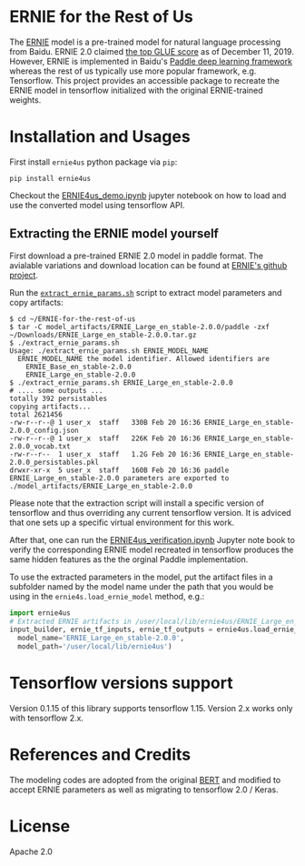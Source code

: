 # ERNIE for the Rest of Us

The [ERNIE](https://github.com/PaddlePaddle/ERNIE) model is a pre-trained model for natural language processing
from Baidu. ERNIE 2.0 claimed [the top GLUE score](http://research.baidu.com/Blog/index-view?id=128) as of
December 11, 2019. However, ERNIE is implemented in Baidu's [Paddle deep learning framework](https://github.com/PaddlePaddle/Paddle)
whereas the rest of us typically use more popular framework, e.g. Tensorflow. This project provides an accessible 
package to recreate the ERNIE model in tensorflow initialized with the original ERNIE-trained weights.

# Installation and Usages

First install `ernie4us` python package via `pip`:

```
pip install ernie4us
```

Checkout the [ERNIE4us_demo.ipynb](ERNIE4us_demo.ipynb) jupyter notebook on how
to load and use the converted model using tensorflow API.

## Extracting the ERNIE model yourself

First download a pre-trained ERNIE 2.0 model in paddle format. The avialable variations and download location
can be found at [ERNIE's github project](https://github.com/PaddlePaddle/ERNIE#pre-trained-models--datasets).

Run the [`extract_ernie_params.sh`](extract_ernie_params.sh) script to extract model parameters and copy artifacts:
```
$ cd ~/ERNIE-for-the-rest-of-us
$ tar -C model_artifacts/ERNIE_Large_en_stable-2.0.0/paddle -zxf ~/Downloads/ERNIE_Large_en_stable-2.0.0.tar.gz
$ ./extract_ernie_params.sh
Usage: ./extract_ernie_params.sh ERNIE_MODEL_NAME
  ERNIE_MODEL_NAME the model identifier. Allowed identifiers are
    ERNIE_Base_en_stable-2.0.0
    ERNIE_Large_en_stable-2.0.0
$ ./extract_ernie_params.sh ERNIE_Large_en_stable-2.0.0
# .... some outputs ...
totally 392 persistables
copying artifacts...
total 2621456
-rw-r--r--@ 1 user_x  staff   330B Feb 20 16:36 ERNIE_Large_en_stable-2.0.0_config.json
-rw-r--r--@ 1 user_x  staff   226K Feb 20 16:36 ERNIE_Large_en_stable-2.0.0_vocab.txt
-rw-r--r--  1 user_x  staff   1.2G Feb 20 16:36 ERNIE_Large_en_stable-2.0.0_persistables.pkl
drwxr-xr-x  5 user_x  staff   160B Feb 20 16:36 paddle
ERNIE_Large_en_stable-2.0.0 parameters are exported to ./model_artifacts/ERNIE_Large_en_stable-2.0.0
```
Please note that the extraction script will install a specific version of tensorflow and thus overriding any
current tensorflow version. It is adviced that one sets up a specific virtual environment for this work.

After that, one can run the [ERNIE4us_verification.ipynb](ERNIE4us_verification.ipynb) Jupyter note book to verify
the corresponding ERNIE model recreated in tensorflow produces the same hidden features as the the orginal Paddle
implementation.

To use the extracted parameters in the model, put the artifact files in a subfolder named by the model name under the
path that you would be using in the `ernie4s.load_ernie_model` method, e.g.:
```python
import ernie4us
# Extracted ERNIE artifacts in /user/local/lib/ernie4us/ERNIE_Large_en_stable-2.0.0/
input_builder, ernie_tf_inputs, ernie_tf_outputs = ernie4us.load_ernie_model(
  model_name='ERNIE_Large_en_stable-2.0.0', 
  model_path='/user/local/lib/ernie4us')
```

# Tensorflow versions support

Version 0.1.15 of this library supports tensorflow 1.15. Version 2.x works only with tensorflow 2.x.


# References and Credits

The modeling codes are adopted from the original [BERT](https://github.com/google-research/bert) 
and modified to accept ERNIE parameters as well as migrating to tensorflow 2.0 / Keras.

# License

Apache 2.0
